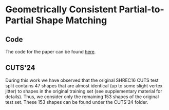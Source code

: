 # Geometrically Consistent Partial-to-Partial Shape Matching

## Code 
The code for the paper can be found [here](https://github.com/vikiehm/gcppsm).

## CUTS'24
During this work we have observed that the original SHREC16 CUTS test split contains 47 shapes that are almost identical (up to some slight vertex jitter) to shapes in the original training set (see supplementary material for details). Thus, we consider only the remaining 153 shapes of the original test set. These 153 shapes can be found under the CUTS'24 folder.
